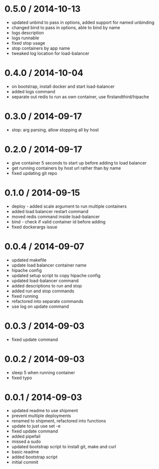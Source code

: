 
0.5.0 / 2014-10-13 
==================

  * updated unbind to pass in options, added support for named unbinding
  * changed bind to pass in options, able to bind by name
  * logs description
  * logs runnable
  * fixed stop usage
  * stop containers by app name
  * tweaked log location for load-balancer

0.4.0 / 2014-10-04 
==================

  * on bootstrap, install docker and start load-balancer
  * added logs command
  * separate out redis to run as own container, use firstandthird/hipache

0.3.0 / 2014-09-17 
==================

  * stop: arg parsing, allow stopping all by host

0.2.0 / 2014-09-17 
==================

  * give container 5 seconds to start up before adding to load balancer
  * get running containers by host url rather than by name
  * fixed updating git repo

0.1.0 / 2014-09-15 
==================

  * deploy - added scale argument to run multiple containers
  * added load balancer restart command
  * moved redis command inside load-balancer
  * bind - check if valid container id before adding
  * fixed dockerargs issue

0.0.4 / 2014-09-07 
==================

  * updated makefile
  * update load balancer container name
  * hipache config
  * updated setup script to copy hipache config
  * updated load-balancer command
  * added descriptions to run and stop
  * added run and stop commands
  * fixed running
  * refactored into separate commands
  * use log on update command

0.0.3 / 2014-09-03 
==================

  * fixed update command

0.0.2 / 2014-09-03 
==================

  * sleep 5 when running container
  * fixed typo

0.0.1 / 2014-09-03 
==================

  * updated readme to use shipment
  * prevent multiple deployments
  * renamed to shipment, refactored into functions
  * update to just use set -e
  * fixed update command
  * added pipefail
  * missed a sudo
  * updated bootstrap script to install git, make and curl
  * basic readme
  * added bootstrap script
  * initial commit
